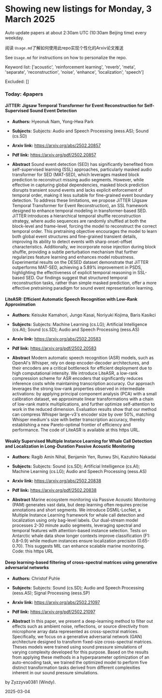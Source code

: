 # Showing new listings for Monday, 3 March 2025
Auto update papers at about 2:30am UTC (10:30am Beijing time) every weekday.


阅读 `Usage.md`了解如何使用此repo实现个性化的Arxiv论文推送

See `Usage.md` for instructions on how to personalize the repo. 


Keyword list: ['acoustic', 'reinforcement learning', 'reverb', 'meta', 'separate', 'reconstruction', 'noise', 'enhance', 'localization', 'speech']


Excluded: []


### Today: 4papers 
#### JiTTER: Jigsaw Temporal Transformer for Event Reconstruction for Self-Supervised Sound Event Detection
 - **Authors:** Hyeonuk Nam, Yong-Hwa Park
 - **Subjects:** Subjects:
Audio and Speech Processing (eess.AS); Sound (cs.SD)
 - **Arxiv link:** https://arxiv.org/abs/2502.20857

 - **Pdf link:** https://arxiv.org/pdf/2502.20857

 - **Abstract**
 Sound event detection (SED) has significantly benefited from self-supervised learning (SSL) approaches, particularly masked audio transformer for SED (MAT-SED), which leverages masked block prediction to reconstruct missing audio segments. However, while effective in capturing global dependencies, masked block prediction disrupts transient sound events and lacks explicit enforcement of temporal order, making it less suitable for fine-grained event boundary detection. To address these limitations, we propose JiTTER (Jigsaw Temporal Transformer for Event Reconstruction), an SSL framework designed to enhance temporal modeling in transformer-based SED. JiTTER introduces a hierarchical temporal shuffle reconstruction strategy, where audio sequences are randomly shuffled at both the block-level and frame-level, forcing the model to reconstruct the correct temporal order. This pretraining objective encourages the model to learn both global event structures and fine-grained transient details, improving its ability to detect events with sharp onset-offset characteristics. Additionally, we incorporate noise injection during block shuffle, providing a subtle perturbation mechanism that further regularizes feature learning and enhances model robustness. Experimental results on the DESED dataset demonstrate that JiTTER outperforms MAT-SED, achieving a 5.89% improvement in PSDS, highlighting the effectiveness of explicit temporal reasoning in SSL-based SED. Our findings suggest that structured temporal reconstruction tasks, rather than simple masked prediction, offer a more effective pretraining paradigm for sound event representation learning.
#### LiteASR: Efficient Automatic Speech Recognition with Low-Rank Approximation
 - **Authors:** Keisuke Kamahori, Jungo Kasai, Noriyuki Kojima, Baris Kasikci
 - **Subjects:** Subjects:
Machine Learning (cs.LG); Artificial Intelligence (cs.AI); Sound (cs.SD); Audio and Speech Processing (eess.AS)
 - **Arxiv link:** https://arxiv.org/abs/2502.20583

 - **Pdf link:** https://arxiv.org/pdf/2502.20583

 - **Abstract**
 Modern automatic speech recognition (ASR) models, such as OpenAI's Whisper, rely on deep encoder-decoder architectures, and their encoders are a critical bottleneck for efficient deployment due to high computational intensity. We introduce LiteASR, a low-rank compression scheme for ASR encoders that significantly reduces inference costs while maintaining transcription accuracy. Our approach leverages the strong low-rank properties observed in intermediate activations: by applying principal component analysis (PCA) with a small calibration dataset, we approximate linear transformations with a chain of low-rank matrix multiplications, and further optimize self-attention to work in the reduced dimension. Evaluation results show that our method can compress Whisper large-v3's encoder size by over 50%, matching Whisper medium's size with better transcription accuracy, thereby establishing a new Pareto-optimal frontier of efficiency and performance. The code of LiteASR is available at this https URL.
#### Weakly Supervised Multiple Instance Learning for Whale Call Detection and Localization in Long-Duration Passive Acoustic Monitoring
 - **Authors:** Ragib Amin Nihal, Benjamin Yen, Runwu Shi, Kazuhiro Nakadai
 - **Subjects:** Subjects:
Sound (cs.SD); Artificial Intelligence (cs.AI); Machine Learning (cs.LG); Audio and Speech Processing (eess.AS)
 - **Arxiv link:** https://arxiv.org/abs/2502.20838

 - **Pdf link:** https://arxiv.org/pdf/2502.20838

 - **Abstract**
 Marine ecosystem monitoring via Passive Acoustic Monitoring (PAM) generates vast data, but deep learning often requires precise annotations and short segments. We introduce DSMIL-LocNet, a Multiple Instance Learning framework for whale call detection and localization using only bag-level labels. Our dual-stream model processes 2-30 minute audio segments, leveraging spectral and temporal features with attention-based instance selection. Tests on Antarctic whale data show longer contexts improve classification (F1: 0.8-0.9) while medium instances ensure localization precision (0.65-0.70). This suggests MIL can enhance scalable marine monitoring. Code: this https URL
#### Deep learning-based filtering of cross-spectral matrices using generative adversarial networks
 - **Authors:** Christof Puhle
 - **Subjects:** Subjects:
Sound (cs.SD); Audio and Speech Processing (eess.AS); Signal Processing (eess.SP)
 - **Arxiv link:** https://arxiv.org/abs/2502.21097

 - **Pdf link:** https://arxiv.org/pdf/2502.21097

 - **Abstract**
 In this paper, we present a deep-learning method to filter out effects such as ambient noise, reflections, or source directivity from microphone array data represented as cross-spectral matrices. Specifically, we focus on a generative adversarial network (GAN) architecture designed to transform fixed-size cross-spectral matrices. Theses models were trained using sound pressure simulations of varying complexity developed for this purpose. Based on the results from applying these methods in a hyperparameter optimization of an auto-encoding task, we trained the optimized model to perform five distinct transformation tasks derived from different complexities inherent in our sound pressure simulations.


by Zyzzyva0381 (Windy). 


2025-03-04
